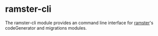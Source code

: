 ramster-cli
==
The ramster-cli module provides an command line interface for <a href="https://github.com/RazorDude/ramster">ramster</a>'s codeGenerator and migrations modules.
